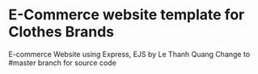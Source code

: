 # E-Commerce website template for Clothes Brands
E-commerce Website using Express, EJS by Le Thanh Quang
Change to #master branch for source code
